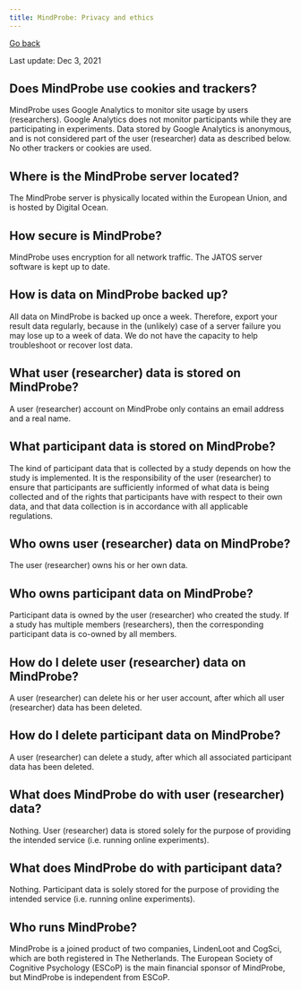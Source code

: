 ```yaml
---
title: MindProbe: Privacy and ethics
---
```


[Go back](index.html)

Last update: Dec 3, 2021

## Does MindProbe use cookies and trackers?

MindProbe uses Google Analytics to monitor site usage by users (researchers). Google Analytics does not monitor participants while they are participating in experiments. Data stored by Google Analytics is anonymous, and is not considered part of the user (researcher) data as described below. No other trackers or cookies are used.

## Where is the MindProbe server located?

The MindProbe server is physically located within the European Union, and is hosted by Digital Ocean.

## How secure is MindProbe?

MindProbe uses encryption for all network traffic. The JATOS server software is kept up to date.

## How is data on MindProbe backed up?

All data on MindProbe is backed up once a week. Therefore, export your result data regularly, because in the (unlikely) case of a server failure you may lose up to a week of data. We do not have the capacity to help troubleshoot or recover lost data.

## What user (researcher) data is stored on MindProbe?

A user (researcher) account on MindProbe only contains an email address and a real name.

## What participant data is stored on MindProbe?

The kind of participant data that is collected by a study depends on how the study is implemented. It is the responsibility of the user (researcher) to ensure that participants are sufficiently informed of what data is being collected and of the rights that participants have with respect to their own data, and that data collection is in accordance with all applicable regulations.

## Who owns user (researcher) data on MindProbe?

The user (researcher) owns his or her own data.

## Who owns participant data on MindProbe?

Participant data is owned by the user (researcher) who created the study. If a study has multiple members (researchers), then the corresponding participant data is co-owned by all members.

## How do I delete user (researcher) data on MindProbe?

A user (researcher) can delete his or her user account, after which all user (researcher) data has been deleted.

## How do I delete participant data on MindProbe?

A user (researcher) can delete a study, after which all associated participant data has been deleted.

## What does MindProbe do with user (researcher) data?

Nothing. User (researcher) data is stored solely for the purpose of providing the intended service (i.e. running online experiments).

## What does MindProbe do with participant data?

Nothing. Participant data is solely stored for the purpose of providing the intended service (i.e. running online experiments).

## Who runs MindProbe?

MindProbe is a joined product of two companies, LindenLoot and CogSci, which are both registered in The Netherlands. The European Society of Cognitive Psychology (ESCoP) is the main financial sponsor of MindProbe, but MindProbe is independent from ESCoP.
